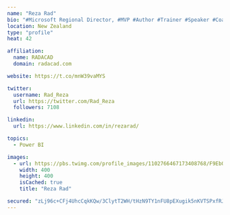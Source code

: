 ```yaml
---
name: "Reza Rad"
bio: "#Microsoft Regional Director, #MVP #Author #Trainer #Speaker #Coach #Consultant #PowerBI "
location: New Zealand
type: "profile"
heat: 42

affiliation:
  name: RADACAD
  domain: radacad.com

website: https://t.co/mnW39vaMYS

twitter:
  username: Rad_Reza
  url: https://twitter.com/Rad_Reza
  followers: 7108

linkedin:
  url: https://www.linkedin.com/in/rezarad/

topics:
  - Power BI

images:
  - url: https://pbs.twimg.com/profile_images/1102766467173408768/F9EbQENa_400x400.png
    width: 400
    height: 400
    isCached: true
    title: "Reza Rad"

secured: "zLj96c+CFj4UhcCqkKQw/3ClytT2WH/tHzN9TY1nFU8pEXugik5nKVTSPxfRJLBxsHAvMkaSZCJJcpoIU7cxQEqMC0rc8sJC1jWCS3tgjWVJy26ivfgJm4PTjBHpqHQuDtLpEKBKGGY/cMUyYKyVWRkGemoTqWBg21XkcUhSQPH/pvLEHyocIqiprhMp/j4V8RLIQxE+0Qtzatek+sy+Ms6O1PyvENuMe2TFt1zvOALMMEzNLVqAxkH7k/sLTj+ff21kIFHA15ZvzVXS89nK6YcODyIDoQbPMs6RZHP8PoW78sT5gjsTQQQMpwGeCxIVBEIupvPunQxrgF9jAGOTkOwdfMLPqDlYOrUqMlx5sJvot2EJxgI1LYon0/tRNmrh2JeexBLClxex9X5woBxy7DJfnj76RNfjzfQ8Fk5akTM=;pSNid5m+hGJiCFXHlQ0Sgw=="
---
```


